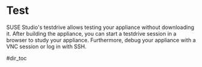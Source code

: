 # Test

SUSE Studio's testdrive allows testing your appliance without downloading it.
After building the appliance, you can start a testdrive session in a browser to
study your appliance. Furthermore, debug your appliance with a VNC session or
log in with SSH.

#dir_toc
